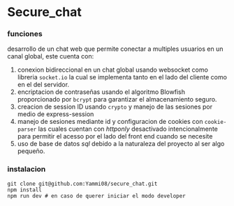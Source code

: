 # Secure_chat
### funciones
desarrollo de un chat web que permite conectar a multiples usuarios en un canal global, este cuenta con:
1. conexion bidireccional en un chat global usando websocket como libreria `socket.io` la cual se implementa tanto en el lado del cliente como en el del servidor.
2. encriptacion de contraseñas usando el algoritmo Blowfish proporcionado por `bcrypt` para garantizar el almacenamiento seguro.
3. creacion de session ID usando `crypto` y manejo de las sesiones por medio de express-session
4. manejo de sesiones mediante id y configuracion de cookies con `cookie-parser` las cuales cuentan con *httponly* desactivado intencionalmente para permitir el acesso por el lado del front end cuando se necesite
5. uso de base de datos *sql* debido a la naturaleza del proyecto al ser algo pequeño.
### instalacion
```
git clone git@github.com:Yammi08/secure_chat.git
npm install
npm run dev # en caso de querer iniciar el modo developer
```
